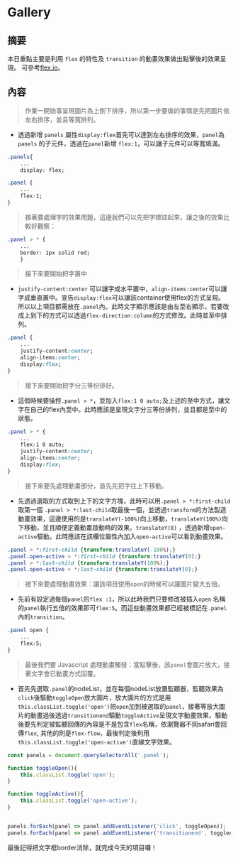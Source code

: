 # Gallery

## 摘要
本日重點主要是利用 `flex` 的特性及 `transition` 的動畫效果做出點擊後的效果呈現。
可參考[flex.io](https://www.flex.io/)。


## 內容

>作業一開始事呈現圖片為上倒下排序，所以第一步要做的事情是先把圖片依左右排序，並且等寬排列。

- 透過新增 `panels` 屬性`display:flex`首先可以達到左右排序的效果，`panel`為`panels` 的子元件，透過在`panel`新增 `flex:1`，可以讓子元件可以等寬填滿。

```css
.panels{
	...
	display: flex;

.panel {
	...
	flex:1;
}
```

>接著要處理字的效果問題，這邊我們可以先把字標註起來，讓之後的效果比較好觀察：

```css
.panel > * {
	...
    border: 1px solid red;
    }

```

>接下來要開始把字置中

- `justify-content:center` 可以讓字成水平置中，`align-items:center`可以讓字成垂直置中。宣告`display:flex`可以讓該container使用flex的方式呈現。所以以上項目都需放在`.panel`內。此時文字顯示應該是由左至右顯示，若要改成上到下的方式可以透過`flex-direction:column`的方式修改。此時並至中排列。

```css
.panel {
	...
	justify-content:center;
    align-items:center;
    display:flex;
}

```

>接下來要開始把字分三等份排好。

- 這個時候要操控`.panel > *`，並加入`flex:1 0 auto;`及上述的至中方式，讓文字在自己的flex內至中。此時應該是呈現文字分三等份排列，並且都是至中的狀態。

```css
.panel > * {
	...
	flex:1 0 auto;
	justify-content:center;
    align-items:center;
    display:flex;
}
```

>接下來要先處理動畫部分，首先先把字往上下移動。

- 先透過選取的方式取到上下的文字方塊，此時可以用`.panel > *:first-child`取第一個 `.panel > *:last-child`取最後一個，並透過`transform`的方法製造動畫效果，這邊使用的是`translateY(-100%)`向上移動，`translateY(100%)`向下移動。並且順便定義動畫啟動時的效果。`translateY(0)` ，透過新增`open-active`驅動，此時應該在該欄位屬性內加入`open-active`可以看到動畫效果。

```css
.panel > *:first-child {transform:translateY(-100%);}
.panel.open-active > *:first-child {transform:translateY(0);}
.panel > *:last-child {transform:translateY(100%);}
.panel.open-active > *:last-child {transform:translateY(0);}
```

>接下來要處理動畫效果：讓該項目使用`open`的時候可以讓圖片變大五倍。

- 先前有設定過每個`panel`的`flex :1`，所以此時我們只要修改被插入`open` 名稱的`panel`執行五倍的效果即可`flex:5`。而這些動畫效果都已經被標記在`.panel` 內的`transition`。

```css
.panel open {
	...
	flex:5;
}
```

> 最後我們要 Javascript 處理動畫觸發：當點擊後，該`panel`會圖片放大，接著文字會已動畫方式回覆。

- 首先先選取`.panel`的nodeList，並在每個nodeList放置監聽器，監聽效果為`click`後驅動`toggleOpen`放大圖片，放大圖片的方式是用`this.classList.toggle('open')`把`open`加到被選取的`panel`，接著等放大圖片的動畫過後透過`transitionend`驅動`toggleActive`呈現文字動畫效果，驅動後要先判定被監聽回傳的內容是不是包含`flex`名稱，依瀏覽器不同safari會回傳`flex`, 其他的則是`flex-flow`，最後判定後利用`this.classList.toggle('open-active')`直線文字效果。

```javascript
const panels = document.querySelectorAll('.panel');

function toggleOpen(){
	this.classList.toggle('open');
}

function toggleActive(){
	this.classList.toggle('open-active');
}


panels.forEach(panel => panel.addEventListener('click', toggleOpen));
panels.forEach(panel => panel.addEventListener('transitionend', toggleActive));
```

最後記得把文字框border消除，就完成今天的項目囉！
